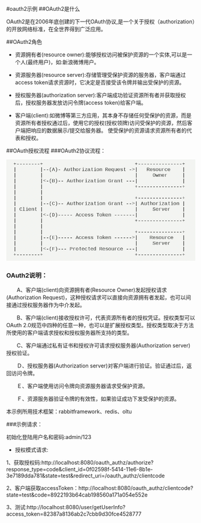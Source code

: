 #oauth2示例
##OAuth2是什么

OAuth2是在2006年底创建的下一代OAuth协议,是一个关于授权（authorization）的开放网络标准，在全世界得到广泛应用。

##OAuth2角色

* 资源拥有者(resource owner):能够授权访问被保护资源的一个实体,可以是一个人(最终用户)，如:新浪微博用户。

* 资源服务器(resource server):存储管理受保护资源的服务器，客户端通过access token请求资源时，它决定是否接受该令牌并输出受保护的资源。

* 授权服务器(authorization server):客户端成功验证资源所有者并获取授权后，授权服务器发放访问令牌(access token)给客户端。

* 客户端(client):如微博等第三方应用，其本身不存储任何受保护的资源，而是资源所有者授权通过后，使用它的授权(授权领牌)访问受保护的资源，然后客户端把响应的数据展示/提交给服务器。 使受保护的资源请求资源所有者的代表和授权。

##OAuth授权流程
###OAuth2协议流程：

![](oauth2.png)

### OAuth2说明：

　　A、客户端(client)向资源拥有者(Resource Owner)发起授权请求(Authorization Request)，这种授权请求可以直接向资源拥有者发起，也可以间接通过授权服务器作为中介发起。

　　B、客户端(client)接收授权许可，代表资源所有者的授权凭证。授权类型可以OAuth 2.0规范中四种的任意一种，也可以是扩展授权类型。授权类型取决于方法所使用的客户端请求授权和授权服务器所支持的类型。

　　C、客户端通过私有证书和授权许可请求授权服务器(Authorization server)授权验证。

　　Ｄ、授权服务器(Authorization server)对客户端进行验证。验证通过后，返回访问令牌。

　　Ｅ、客户端使用访问令牌向资源服务器请求受保护资源。

　　Ｆ、资源服务器验证令牌的有效性，如果验证成功下发受保护的资源。

本示例所用技术框架：rabbitframework、redis、oltu

###示例请求：

初始化登陆用户名和密码:admin/123

* 授权模式请求:

1、获取授权码:http://localhost:8080/oauth\_authz/authorize?response\_type=code&client_id=0f02598f-5414-11e6-8b1e-3e7189dda781&state=test&redirect\_uri=/oauth\_authz/clientcode

2、客户端获取accessToken：http://localhost:8080/oauth\_authz/clientcode?state=test&code=8922193b64cab198560a171a054e552e

3、测试:http://localhost:8080/user/getUserInfo?access_token=82387a8136ab2c7cbb9d30fce4528777
